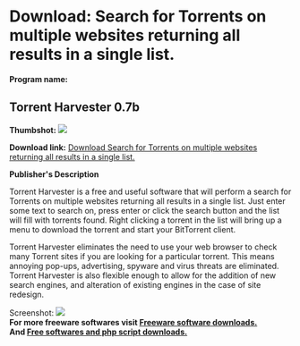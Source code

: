 # Download: Search for Torrents on multiple websites returning all results in a single list.

**Program name:**

## Torrent Harvester 0.7b

  
**Thumbshot:** ![](http://www.freewarefiles.com/screenshot/torrent-harvester_md.gif)   
  
**Download link:** [Download Search for Torrents on multiple websites returning all results in a single list.](http://freesoftwares.boysofts.com/Torrent-Harvester-b_program_18811.html)  
  


**Publisher's Description**  
  


Torrent Harvester is a free and useful software that will perform a search for Torrents on multiple websites returning all results in a single list. Just enter some text to search on, press enter or click the search button and the list will fill with torrents found. Right clicking a torrent in the list will bring up a menu to download the torrent and start your BitTorrent client. 

Torrent Harvester eliminates the need to use your web browser to check many Torrent sites if you are looking for a particular torrent. This means annoying pop-ups, advertising, spyware and virus threats are eliminated. Torrent Harvester is also flexible enough to allow for the addition of new search engines, and alteration of existing engines in the case of site redesign.

  
  
Screenshot: ![](http://www.freewarefiles.com/screenshot/torrent-harvester.gif)   
**For more freeware softwares visit [Freeware software downloads.](http://freesoftwares.boysofts.com/)**   
**And [Free softwares and php script downloads.](http://www.boysofts.com/)**

